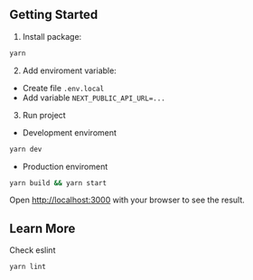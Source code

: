 ## Getting Started

1. Install package:

```bash
yarn
```

2. Add enviroment variable:

- Create file `.env.local`
- Add variable `NEXT_PUBLIC_API_URL=...`

3. Run project

- Development enviroment

```bash
yarn dev
```

- Production enviroment

```bash
yarn build && yarn start
```

Open [http://localhost:3000](http://localhost:3000) with your browser to see the result.

## Learn More

Check eslint

```bash
yarn lint
```
